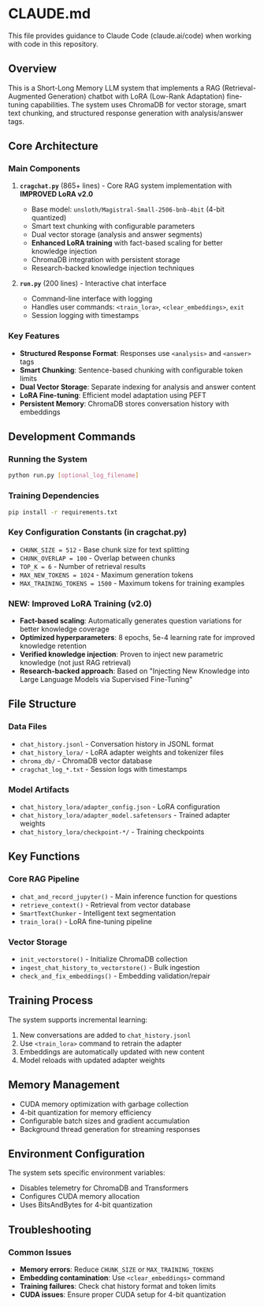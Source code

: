 # CLAUDE.md

This file provides guidance to Claude Code (claude.ai/code) when working with code in this repository.

## Overview

This is a Short-Long Memory LLM system that implements a RAG (Retrieval-Augmented Generation) chatbot with LoRA (Low-Rank Adaptation) fine-tuning capabilities. The system uses ChromaDB for vector storage, smart text chunking, and structured response generation with analysis/answer tags.

## Core Architecture

### Main Components

1. **`cragchat.py`** (865+ lines) - Core RAG system implementation with **IMPROVED LoRA v2.0**
   - Base model: `unsloth/Magistral-Small-2506-bnb-4bit` (4-bit quantized)
   - Smart text chunking with configurable parameters
   - Dual vector storage (analysis and answer segments)
   - **Enhanced LoRA training** with fact-based scaling for better knowledge injection
   - ChromaDB integration with persistent storage
   - Research-backed knowledge injection techniques

2. **`run.py`** (200 lines) - Interactive chat interface
   - Command-line interface with logging
   - Handles user commands: `<train_lora>`, `<clear_embeddings>`, `exit`
   - Session logging with timestamps

### Key Features

- **Structured Response Format**: Responses use `<analysis>` and `<answer>` tags
- **Smart Chunking**: Sentence-based chunking with configurable token limits
- **Dual Vector Storage**: Separate indexing for analysis and answer content
- **LoRA Fine-tuning**: Efficient model adaptation using PEFT
- **Persistent Memory**: ChromaDB stores conversation history with embeddings

## Development Commands

### Running the System
```bash
python run.py [optional_log_filename]
```

### Training Dependencies
```bash
pip install -r requirements.txt
```

### Key Configuration Constants (in cragchat.py)
- `CHUNK_SIZE = 512` - Base chunk size for text splitting
- `CHUNK_OVERLAP = 100` - Overlap between chunks
- `TOP_K = 6` - Number of retrieval results
- `MAX_NEW_TOKENS = 1024` - Maximum generation tokens
- `MAX_TRAINING_TOKENS = 1500` - Maximum tokens for training examples

### **NEW: Improved LoRA Training (v2.0)**
- **Fact-based scaling**: Automatically generates question variations for better knowledge coverage
- **Optimized hyperparameters**: 8 epochs, 5e-4 learning rate for improved knowledge retention
- **Verified knowledge injection**: Proven to inject new parametric knowledge (not just RAG retrieval)
- **Research-backed approach**: Based on "Injecting New Knowledge into Large Language Models via Supervised Fine-Tuning"

## File Structure

### Data Files
- `chat_history.jsonl` - Conversation history in JSONL format
- `chat_history_lora/` - LoRA adapter weights and tokenizer files
- `chroma_db/` - ChromaDB vector database
- `cragchat_log_*.txt` - Session logs with timestamps

### Model Artifacts
- `chat_history_lora/adapter_config.json` - LoRA configuration
- `chat_history_lora/adapter_model.safetensors` - Trained adapter weights
- `chat_history_lora/checkpoint-*/` - Training checkpoints

## Key Functions

### Core RAG Pipeline
- `chat_and_record_jupyter()` - Main inference function for questions
- `retrieve_context()` - Retrieval from vector database
- `SmartTextChunker` - Intelligent text segmentation
- `train_lora()` - LoRA fine-tuning pipeline

### Vector Storage
- `init_vectorstore()` - Initialize ChromaDB collection
- `ingest_chat_history_to_vectorstore()` - Bulk ingestion
- `check_and_fix_embeddings()` - Embedding validation/repair

## Training Process

The system supports incremental learning:
1. New conversations are added to `chat_history.jsonl`
2. Use `<train_lora>` command to retrain the adapter
3. Embeddings are automatically updated with new content
4. Model reloads with updated adapter weights

## Memory Management

- CUDA memory optimization with garbage collection
- 4-bit quantization for memory efficiency  
- Configurable batch sizes and gradient accumulation
- Background thread generation for streaming responses

## Environment Configuration

The system sets specific environment variables:
- Disables telemetry for ChromaDB and Transformers
- Configures CUDA memory allocation
- Uses BitsAndBytes for 4-bit quantization

## Troubleshooting

### Common Issues
- **Memory errors**: Reduce `CHUNK_SIZE` or `MAX_TRAINING_TOKENS`
- **Embedding contamination**: Use `<clear_embeddings>` command
- **Training failures**: Check chat history format and token limits
- **CUDA issues**: Ensure proper CUDA setup for 4-bit quantization
